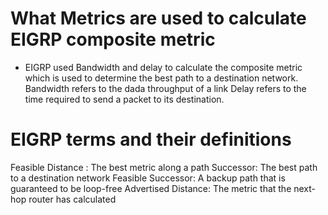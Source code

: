 # What Metrics are used to calculate EIGRP composite metric
- EIGRP used Bandwidth and delay to calculate the composite metric which is used to determine the best path to a destination network. Bandwidth refers to the dada throughput of a link Delay refers to the time required to send a packet to its destination.

# EIGRP terms and their definitions

 Feasible Distance : The best metric along a path
 Successor: The best path to a destination network
 Feasible Successor:  A backup path that is guaranteed to be loop-free
 Advertised Distance: The metric that the next-hop router has calculated